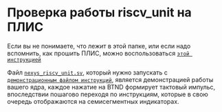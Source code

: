 # Проверка работы riscv_unit на ПЛИС

Если вы не понимаете, что лежит в этой папке, или если надо вспомнить, как прошить ПЛИС, можно воспользоваться [`этой инструкцией`](../../../Vivado%20Basics/Program%20nexys%20a7.md)

Файл [`nexys_riscv_unit.sv`](nexys_riscv_unit.sv), который нужно запускать с  [`демонстрационным файлом инструкций`](../data_path.txt), является демонстрацией работы вашего ядра, каждое нажатие на BTND формирует тактовый импульс, впоследствии пошагово переходя по инструкциям, которые в свою очередь отображаются на семисегментных индикаторах.
